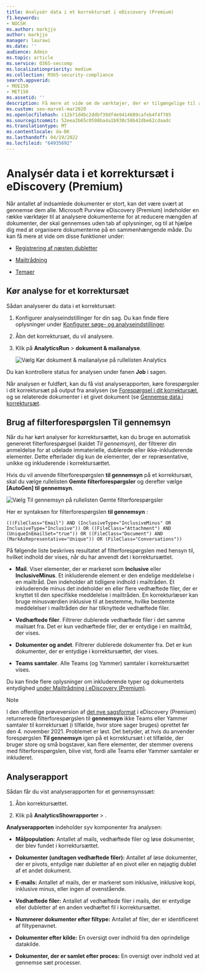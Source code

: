 ```yaml
---
title: Analysér data i et korrektursæt i eDiscovery (Premium)
f1.keywords:
- NOCSH
ms.author: markjjo
author: markjjo
manager: laurawi
ms.date: ''
audience: Admin
ms.topic: article
ms.service: O365-seccomp
ms.localizationpriority: medium
ms.collection: M365-security-compliance
search.appverid:
- MOE150
- MET150
ms.assetid: ''
description: Få mere at vide om de værktøjer, der er tilgængelige til at organisere dokumentgrupper, når du analyserer en Microsoft Purview eDiscovery-sag (Premium).
ms.custom: seo-marvel-mar2020
ms.openlocfilehash: c12b71d4bc2ddbf39df4e9414689cafeb4f4f785
ms.sourcegitcommit: 52eea2b65c0598ba4a1b930c58b42dbe62cdaadc
ms.translationtype: MT
ms.contentlocale: da-DK
ms.lasthandoff: 04/19/2022
ms.locfileid: "64935692"
---
```

# <a name="analyze-data-in-a-review-set-in-ediscovery-premium"></a>Analysér data i et korrektursæt i eDiscovery (Premium)

Når antallet af indsamlede dokumenter er stort, kan det være svært at gennemse dem alle. Microsoft Purview eDiscovery (Premium) indeholder en række værktøjer til at analysere dokumenterne for at reducere mængden af dokumenter, der skal gennemses uden tab af oplysninger, og til at hjælpe dig med at organisere dokumenterne på en sammenhængende måde. Du kan få mere at vide om disse funktioner under:

- [Registrering af næsten dubletter](near-duplicate-detection-in-advanced-ediscovery.md)

- [Mailtrådning](email-threading-in-advanced-ediscovery.md)

- [Temaer](themes-in-advanced-ediscovery.md)

## <a name="run-analytics-for-a-review-set"></a>Kør analyse for et korrektursæt

Sådan analyserer du data i et korrektursæt:

1. Konfigurer analyseindstillinger for din sag. Du kan finde flere oplysninger under [Konfigurer søge- og analyseindstillinger](configure-search-and-analytics-settings-in-advanced-ediscovery.md).

2. Åbn det korrektursæt, du vil analysere.

3. Klik på **AnalyticsRun** >  **dokument & mailanalyse**.

   ![Vælg Kør dokument & mailanalyse på rullelisten Analytics](..\media\RunAnalytics1.png)

Du kan kontrollere status for analysen under fanen **Job** i sagen.

 Når analysen er fuldført, kan du få vist analyserapporten, køre forespørgsler i dit korrektursæt på output fra analysen (se [Forespørgsel i dit korrektursæt](review-set-search.md), og se relaterede dokumenter i et givet dokument (se [Gennemse data i korrektursæt](reviewing-data-in-review-set.md).

## <a name="using-the-for-review-filter-query"></a>Brug af filterforespørgslen Til gennemsyn

Når du har kørt analyser for korrektursættet, kan du bruge en automatisk genereret filterforespørgsel (kaldet *Til gennemsyn*), der filtrerer din anmeldelse for at udelade immaterielle, dublerede eller ikke-inkluderende elementer. Dette efterlader dig kun de elementer, der er repræsentative, unikke og inkluderende i korrektursættet.

Hvis du vil anvende filterforespørgslen **til gennemsyn** på et korrektursæt, skal du vælge rullelisten **Gemte filterforespørgsler** og derefter vælge **\[AutoGen] til gennemsyn**.

![Vælg Til gennemsyn på rullelisten Gemte filterforespørgsler](..\media\ForReviewFilterQuery1.png)

Her er syntaksen for filterforespørgslen **til gennemsyn** :

`(((FileClass="Email") AND (InclusiveType="InclusiveMinus" OR InclusiveType="Inclusive")) OR ((FileClass="Attachment") AND (UniqueInEmailSet="true")) OR ((FileClass="Document") AND (MarkAsRepresentative="Unique")) OR (FileClass="Conversations"))`

På følgende liste beskrives resultatet af filterforespørgslen med hensyn til, hvilket indhold der vises, når du har anvendt det i korrektursættet.

- **Mail**. Viser elementer, der er markeret som **Inclusive** eller **InclusiveMinus**. Et inkluderende element er den endelige meddelelse i en mailtråd. Den indeholder alt tidligere indhold i mailtråden. Et inkluderende minus det indeholder en eller flere vedhæftede filer, der er knyttet til den specifikke meddelelse i mailtråden. En korrekturlæser kan bruge minusværdien inklusive til at bestemme, hvilke bestemte meddelelser i mailtråden der har tilknyttede vedhæftede filer.

- **Vedhæftede filer**. Filtrerer dublerede vedhæftede filer i det samme mailsæt fra. Det er kun vedhæftede filer, der er entydige i en mailtråd, der vises.

- **Dokumenter og andet**. Filtrerer dublerede dokumenter fra. Det er kun dokumenter, der er entydige i korrektursættet, der vises.

- **Teams samtaler**. Alle Teams (og Yammer) samtaler i korrektursættet vises.

Du kan finde flere oplysninger om inkluderende typer og dokumentets entydighed [under Mailtrådning i eDiscovery (Premium)](email-threading-in-advanced-ediscovery.md).

> [!NOTE]
> I den offentlige prøveversion af [det nye sagsformat](advanced-ediscovery-new-case-format.md) i eDiscovery (Premium) returnerede filterforespørgslen til **gennemsyn** ikke Teams eller Yammer samtaler til korrektursæt (i tilfælde, hvor store sager bruges) oprettet før den 4. november 2021. Problemet er løst. Det betyder, at hvis du anvender forespørgslen **Til gennemsyn** igen på et korrektursæt i et tilfælde, der bruger store og små bogstaver, kan flere elementer, der stemmer overens med filterforespørgslen, blive vist, fordi alle Teams eller Yammer samtaler er inkluderet.

## <a name="analytics-report"></a>Analyserapport

Sådan får du vist analyserapporten for et gennemsynssæt:

1. Åbn korrektursættet.

2. Klik på **AnalyticsShowrapporter** > .

**Analyserapporten** indeholder syv komponenter fra analysen:

- **Målpopulation:** Antallet af mails, vedhæftede filer og løse dokumenter, der blev fundet i korrektursættet.

- **Dokumenter (undtagen vedhæftede filer):** Antallet af løse dokumenter, der er pivots, entydige nær dubletter af en pivot eller en nøjagtig dublet af et andet dokument.

- **E-mails:** Antallet af mails, der er markeret som inklusive, inklusive kopi, inklusive minus, eller ingen af ovenstående.

- **Vedhæftede filer:** Antallet af vedhæftede filer i mails, der er entydige eller dubletter af en anden vedhæftet fil i korrektursættet.

- **Nummerer dokumenter efter filtype:** Antallet af filer, der er identificeret af filtypenavnet.

- **Dokumenter efter kilde:** En oversigt over indhold fra den oprindelige datakilde.

- **Dokumenter, der er samlet efter proces:** En oversigt over indhold ved at gennemse sæt processer. 
